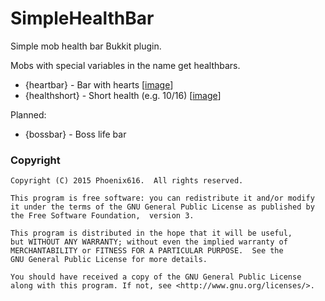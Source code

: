 # SimpleHealthBar
Simple mob health bar Bukkit plugin.

Mobs with special variables in the name get healthbars.
* {heartbar} - Bar with hearts [[image](http://i.moep.tv/ce83J0EL.png)]
* {healthshort} - Short health (e.g. 10/16) [[image](http://i.moep.tv/hKQsangD.png)]

Planned:
* {bossbar} - Boss life bar

### Copyright
```
Copyright (C) 2015 Phoenix616.  All rights reserved.

This program is free software: you can redistribute it and/or modify
it under the terms of the GNU General Public License as published by
the Free Software Foundation,  version 3.

This program is distributed in the hope that it will be useful,
but WITHOUT ANY WARRANTY; without even the implied warranty of
MERCHANTABILITY or FITNESS FOR A PARTICULAR PURPOSE.  See the
GNU General Public License for more details.

You should have received a copy of the GNU General Public License
along with this program. If not, see <http://www.gnu.org/licenses/>.
```
